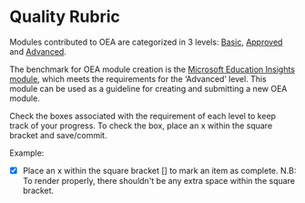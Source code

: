 # Quality Rubric
Modules contributed to OEA are categorized in 3 levels: [Basic](https://github.com/microsoft/OpenEduAnalytics/blob/main/modules/module_creation_kit/rubric/basic.md), [Approved](https://github.com/microsoft/OpenEduAnalytics/blob/main/modules/module_creation_kit/rubric/approved.md) and [Advanced](https://github.com/microsoft/OpenEduAnalytics/blob/main/modules/module_creation_kit/rubric/advanced.md). 

The benchmark for OEA module creation is the [Microsoft Education Insights module](https://github.com/microsoft/OpenEduAnalytics/tree/main/modules/module_catalog/Microsoft_Education_Insights), which meets the requirements for the ‘Advanced’ level. This module can be used as a guideline for creating and submitting a new OEA module.

Check the boxes associated with the requirement of each level to keep track of your progress. To check the box, place an x within the square bracket and save/commit.

Example: 
- [x] Place an x within the square bracket [] to mark an item as complete. N.B: To render properly, there shouldn't be any extra space within the square bracket.
